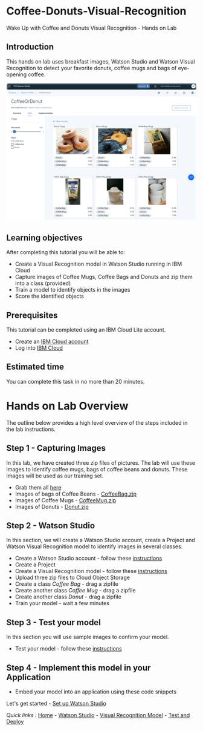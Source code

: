 # Coffee-Donuts-Visual-Recognition
Wake Up with Coffee and Donuts Visual Recognition - Hands on Lab

## Introduction

This hands on lab uses breakfast images, Watson Studio and Watson Visual Recognition to detect your favorite donuts, coffee mugs and bags of eye-opening coffee.

![Watson Studio screenshot](screenshots/WatsonStudio-VisualRecognitionModelTestResults.png)

## Learning objectives

After completing this tutorial you will be able to:

* Create a Visual Recognition model in Watson Studio running in IBM Cloud
* Capture images of Coffee Mugs, Coffee Bags and Donuts and zip them into a class (provided)
* Train a model to identify objects in the images
* Score the identified objects

## Prerequisites

This tutorial can be completed using an IBM Cloud Lite account.

* Create an [IBM Cloud account](http://ibm.biz/devweekcode4coffee)
* Log into [IBM Cloud](https://cloud.ibm.com/login)

## Estimated time

You can complete this task in no more than 20 minutes.

# Hands on Lab Overview

The outline below provides a high level overview of the steps included in the lab instructions.

## Step 1 - Capturing Images

In this lab, we have created three zip files of pictures. The lab will use these images to identify
coffee mugs, bags of coffee beans and donuts. These images will be used as our training set.

- Grab them all [here](classes)
- Images of bags of Coffee Beans - [CoffeeBag.zip](classes/CoffeeBag.zip)
- Images of Coffee Mugs - [CoffeeMug.zip](classes/CoffeeMug.zip)
- Images of Donuts - [Donut.zip](classes/Donut.zip)

## Step 2 - Watson Studio

In this section, we will create a Watson Studio account, create a Project and Watson Visual Recognition model to identify images in several classes.

- Create a Watson Studio account - follow these [instructions](STUDIO.md)
- Create a Project
- Create a Visual Recognition model - follow these [instructions](VISRECO.md)
- Upload three zip files to Cloud Object Storage
- Create a class *Coffee Bag* - drag a zipfile
- Create another class *Coffee Mug* - drag a zipfile
- Create another class *Donut* - drag a zipfile
- Train your model - wait a few minutes

## Step 3 - Test your model
In this section you will use sample images to confirm your model.
- Test your model - follow these [instructions](VRMTEST.md)

## Step 4 - Implement this model in your Application

- Embed your model into an application using these code snippets

Let's get started - [Set up Watson Studio](STUDIO.md)

*Quick links :*
[Home](/README.md) - [Watson Studio](STUDIO.md) - [Visual Recognition Model](VISRECO.md) - [Test and Deploy](VRMTEST.md)
